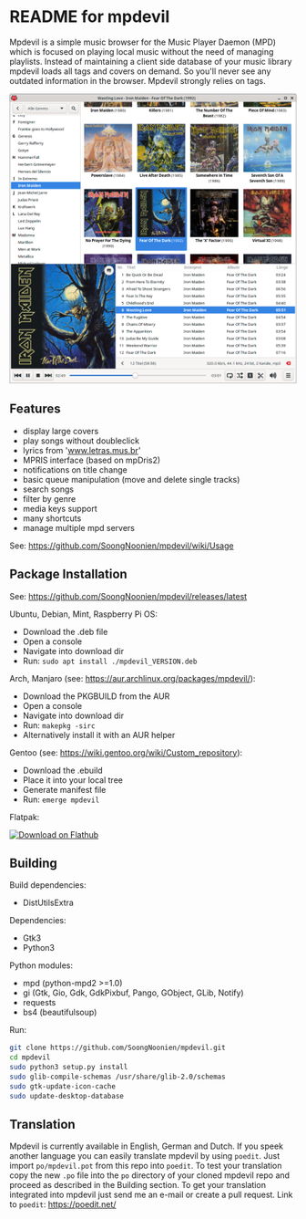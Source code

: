 README for mpdevil
==================
Mpdevil is a simple music browser for the Music Player Daemon (MPD) which is focused on playing local music without the need of managing playlists. Instead of maintaining a client side database of your music library mpdevil loads all tags and covers on demand. So you'll never see any outdated information in the browser. Mpdevil strongly relies on tags.

![ScreenShot](screenshots/mainwindow_0.9.5.png)

Features
--------

- display large covers
- play songs without doubleclick
- lyrics from 'www.letras.mus.br'
- MPRIS interface (based on mpDris2)
- notifications on title change
- basic queue manipulation (move and delete single tracks)
- search songs
- filter by genre
- media keys support
- many shortcuts
- manage multiple mpd servers

See: https://github.com/SoongNoonien/mpdevil/wiki/Usage
    
Package Installation
--------------------

See:
https://github.com/SoongNoonien/mpdevil/releases/latest
    
Ubuntu, Debian, Mint, Raspberry Pi OS:
- Download the .deb file
- Open a console
- Navigate into download dir
- Run: `sudo apt install ./mpdevil_VERSION.deb`

Arch, Manjaro (see: https://aur.archlinux.org/packages/mpdevil/):
- Download the PKGBUILD from the AUR
- Open a console
- Navigate into download dir
- Run: `makepkg -sirc`
- Alternatively install it with an AUR helper

Gentoo (see: https://wiki.gentoo.org/wiki/Custom_repository):
- Download the .ebuild
- Place it into your local tree
- Generate manifest file
- Run: `emerge mpdevil`

Flatpak:

<a href='https://flathub.org/apps/details/org.mpdevil.mpdevil'><img width='240' alt='Download on Flathub' src='https://flathub.org/assets/badges/flathub-badge-en.png'/></a>

Building
--------

Build dependencies:
- DistUtilsExtra

Dependencies:
- Gtk3
- Python3

Python modules:
- mpd (python-mpd2 >=1.0)
- gi (Gtk, Gio, Gdk, GdkPixbuf, Pango, GObject, GLib, Notify)
- requests
- bs4 (beautifulsoup)

Run:
```bash
git clone https://github.com/SoongNoonien/mpdevil.git
cd mpdevil
sudo python3 setup.py install
sudo glib-compile-schemas /usr/share/glib-2.0/schemas
sudo gtk-update-icon-cache
sudo update-desktop-database
```

Translation
-----------

Mpdevil is currently available in English, German and Dutch. If you speek another language you can easily translate mpdevil by using `poedit`. Just import `po/mpdevil.pot` from this repo into `poedit`. To test your translation copy the new `.po` file into the `po` directory of your cloned mpdevil repo and proceed as described in the Building section. To get your translation integrated into mpdevil just send me an e-mail or create a pull request. Link to `poedit`: https://poedit.net/

